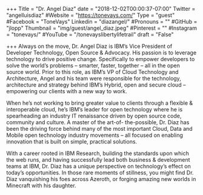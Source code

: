 +++
Title = "Dr. Angel Diaz"
date = "2018-12-02T00:00:37-07:00"
Twitter = "angelluisdiaz"
#Website = "https://tonevays.com/"
Type = "guest"
#Facebook = "ToneVays"
Linkedin = "diazangel/"
#Pronouns = ""
#GitHub = "jlopp"
Thumbnail = "img/guest/angel_diaz.jpeg"
#Pinterest = ""
#Instagram = "tonevays/"
#YouTube = "/tonevayslibertylifetrail"
draft = "False"

+++
Always on the move, Dr. Angel Diaz is IBM’s Vice President of Developer Technology, Open Source & Advocacy. His passion is to leverage technology to drive positive change. Specifically to empower developers to solve the world’s problems – smarter, faster, together – all in the open source world. Prior to this role, as IBM’s VP of Cloud Technology and Architecture, Angel and his team were responsible for the technology, architecture and strategy behind IBM’s Hybrid, open and secure cloud – empowering our clients with a new way to work.

When he’s not working to bring greater value to clients through a flexible & interoperable cloud, he’s IBM’s leader for open technology where he is spearheading an industry IT renaissance driven by open source code, community and culture. A master of the art-of- the-possible, Dr. Diaz has been the driving force behind many of the most important Cloud, Data and Mobile open technology industry movements – all focused on enabling innovation that is built on simple, practical solutions.

With a career rooted in IBM Research, building the standards upon which the web runs, and having successfully lead both business & development teams at IBM, Dr. Diaz has a unique perspective on technology’s effect on today’s opportunities. In those rare moments of stillness, you might find Dr. Diaz vanquishing his foes across Azeroth, or forging amazing new worlds in Minecraft with his daughter.
